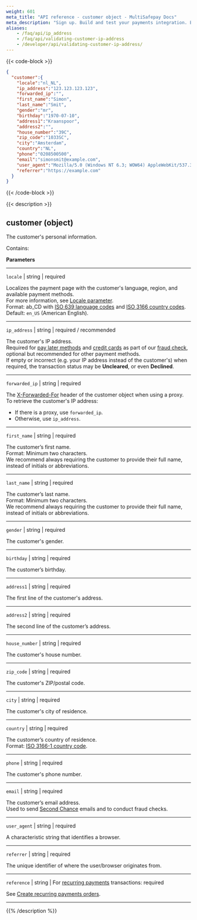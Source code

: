 ```yaml
---
weight: 601
meta_title: "API reference - customer object - MultiSafepay Docs"
meta_description: "Sign up. Build and test your payments integration. Explore our products and services. Use our API reference, SDKs, and wrappers. Get support."
aliases:
    - /faq/api/ip_address
    - /faq/api/validating-customer-ip-address
    - /developer/api/validating-customer-ip-address/
---
```

{{< code-block >}}
```json 
{
  "customer":{
    "locale":"nl_NL",
    "ip_address":"123.123.123.123",
    "forwarded_ip":"",
    "first_name":"Simon",
    "last_name":"Smit",
    "gender":"mr",
    "birthday":"1970-07-10",
    "address1":"Kraanspoor",
    "address2":"",
    "house_number":"39C",
    "zip_code":"1033SC",
    "city":"Amsterdam",
    "country":"NL",
    "phone":"0208500500",
    "email":"simonsmit@example.com",
    "user_agent":"Mozilla/5.0 (Windows NT 6.3; WOW64) AppleWebKit/537.36 (KHTML, like Gecko) Chrome/38.0.2125.111 Safari/537.36",
    "referrer":"https://example.com"
  }
}
```

{{< /code-block >}}

{{< description >}}
## customer (object)

The customer's personal information.   

Contains:  

**Parameters**

----------------
`locale` | string | required

Localizes the payment page with the customer's language, region, and available payment methods.   
For more information, see [Locale parameter](/developer/api/locale-parameter/).  
Format: ab_CD with [ISO 639 language codes](https://www.iso.org/iso-639-language-codes.html) and [ISO 3166 country codes](https://www.iso.org/iso-3166-country-codes.html).   
Default: `en_US` (American English). 

----------------
`ip_address` | string | required / recommended 

The customer's IP address.  
Required for [pay later methods](/payments/methods/billing-suite/) and [credit cards](/payments/methods/credit-and-debit-cards/) as part of our [fraud check](/payments/methods/credit-and-debit-cards/user-guide/evaluating-uncleared-transactions/), optional but recommended for other payment methods.  
If empty or incorrect (e.g. your IP address instead of the customer's) when required, the transaction status may be **Uncleared**, or even **Declined**.       

----------------
`forwarded_ip` | string | required

The [X-Forwarded-For](https://developer.mozilla.org/en-US/docs/Web/HTTP/Headers/X-Forwarded-For) header of the customer object when using a proxy.  
To retrieve the customer's IP address:

- If there is a proxy, use `forwarded_ip`.
- Otherwise, use `ip_address`.                        

----------------
`first_name` | string | required

The customer’s first name.  
Format: Minimum two characters.  
We recommend always requiring the customer to provide their full name, instead of initials or abbreviations. 

----------------
`last_name` | string | required

The customer’s last name.  
Format: Minimum two characters.  
We recommend always requiring the customer to provide their full name, instead of initials or abbreviations.

----------------
`gender` | string | required

The customer's gender.   

----------------
`birthday` | string | required

The customer’s birthday.

----------------
`address1` | string | required

The first line of the customer's address. 

----------------
`address2` | string | required

The second line of the customer’s address. 

----------------
`house_number` | string | required

The customer's house number.   

----------------
`zip_code` | string | required

The customer's ZIP/postal code.                                                 

----------------
`city` | string | required

The customer's city of residence.                                           

----------------
`country` | string | required

The customer’s country of residence.   
Format: [ISO 3166-1 country code](https://www.iso.org/iso-3166-country-codes.html).

----------------
`phone` | string | required

The customer's phone number. 

----------------
`email` | string | required

The customer’s email address.   
Used to send [Second Chance](/payments/boost/second-chance/) emails and to conduct fraud checks.

----------------
`user_agent` | string | required

A characteristic string that identifies a browser.

----------------
`referrer` | string | required

The unique identifier of where the user/browser originates from.

----------------
`reference` | string | For [recurring payments](/features/recurring-payments/) transactions: required

See [Create recurring payments orders](/api/#create-recurring-payments-orders).

----------------

{{% /description %}}
